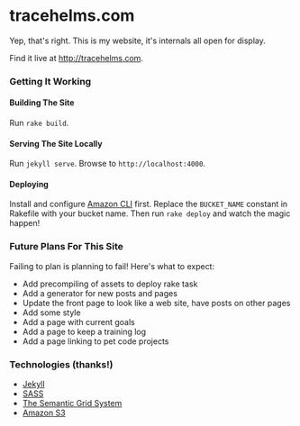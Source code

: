 # tracehelms.com
Yep, that's right. This is my website, it's internals all open for display.

Find it live at <http://tracehelms.com>.

### Getting It Working

#### Building The Site
Run `rake build`.

#### Serving The Site Locally
Run `jekyll serve`. Browse to `http://localhost:4000`.

#### Deploying
Install and configure [Amazon CLI](http://aws.amazon.com/cli/) first.
Replace the `BUCKET_NAME` constant in Rakefile with your bucket name.
Then run `rake deploy` and watch the magic happen!

### Future Plans For This Site
Failing to plan is planning to fail!  Here's what to expect:

* Add precompiling of assets to deploy rake task
* Add a generator for new posts and pages
* Update the front page to look like a web site, have posts on other pages
* Add some style
* Add a page with current goals
* Add a page to keep a training log
* Add a page linking to pet code projects

### Technologies (thanks!)

* [Jekyll](http://jekyllrb.com)
* [SASS](http://sass-lang.com)
* [The Semantic Grid System](http://semantic.gs)
* [Amazon S3](http://aws.amazon.com/s3/)
